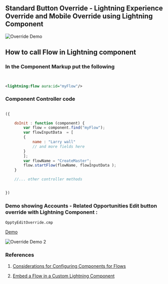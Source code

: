 ## Standard Button Override - Lightning Experience Override and Mobile Override using Lightning Component

![Override Demo](std-btn-override-lex-oppty-1.gif)

## How to call Flow in Lightning component

### In the Component Markup put the following

```xml


<lightning:flow aura:id="myFlow"/>


```


### Component Controller code

```js

({

    doInit : function (component) {
        var flow = component.find("myFlow");
        var flowInputData  = [
        {
            name : "Larry wall"
            // and more fields here
        }
        ];
        var flowName = "CreateMaster";
        flow.startFlow(flowName, flowInputData );
    }

    //... other controller methods


})

```

### Demo showing Accounts - Related Opportunities **Edit** button override with Lightning Component :

```OpptyEditOverride.cmp```

<a href="#editOverride">Demo</a>

![Override Demo 2](./button-override-related.gif)




### References

1. [Considerations for Configuring Components for Flows ](https://developer.salesforce.com/docs/atlas.en-us.lightning.meta/lightning/components_config_for_flow_screens_tips.htm?search_text=lightning:flow)

2. [Embed a Flow in a Custom Lightning Component ](https://developer.salesforce.com/docs/atlas.en-us.salesforce_vpm_guide.meta/salesforce_vpm_guide/vpm_distribute_internal_lc.htm)
